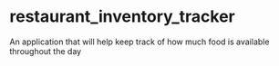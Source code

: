 # restaurant_inventory_tracker
 An application that will help keep track of how much food is available throughout the day
